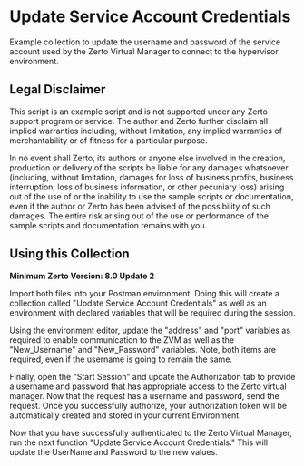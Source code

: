 # Update Service Account Credentials
Example collection to update the username and password of the service account used by the Zerto Virtual Manager to connect to the hypervisor environment.

## Legal Disclaimer
This script is an example script and is not supported under any Zerto support program or service. The author and Zerto further disclaim all implied warranties including, without limitation, any implied warranties of merchantability or of fitness for a particular purpose.

In no event shall Zerto, its authors or anyone else involved in the creation, production or delivery of the scripts be liable for any damages whatsoever (including, without limitation, damages for loss of business profits, business interruption, loss of business information, or other pecuniary loss) arising out of the use of or the inability to use the sample scripts or documentation, even if the author or Zerto has been advised of the possibility of such damages. The entire risk arising out of the use or performance of the sample scripts and documentation remains with you.

## Using this Collection
**Minimum Zerto Version: 8.0 Update 2**

Import both files into your Postman environment. Doing this will create a collection called "Update Service Account Credentials" as well as an environment with declared variables that will be required during the session.

Using the environment editor, update the "address" and "port" variables as required to enable communication to the ZVM as well as the "New_Username" and "New_Password" variables. Note, both items are required, even if the username is going to remain the same.

Finally, open the "Start Session" and update the Authorization tab to provide a username and password that has appropriate access to the Zerto virtual manager. Now that the request has a username and password, send the request. Once you successfully authorize, your authorization token will be automatically created and stored in your current Environment.

Now that you have successfully authenticated to the Zerto Virtual Manager, run the next function "Update Service Account Credentials." This will update the UserName and Password to the new values.
